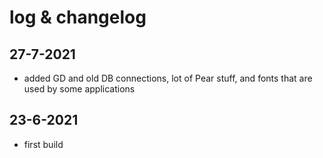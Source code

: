 # log & changelog

## 27-7-2021

- added GD and old DB connections, lot of Pear stuff, and fonts that are used by some applications

## 23-6-2021

- first build
